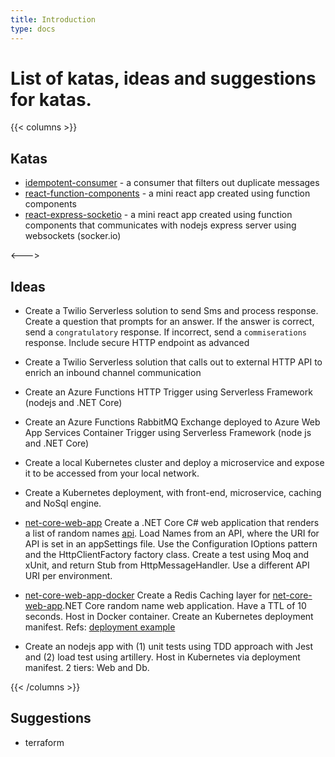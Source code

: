 ```yaml
---
title: Introduction
type: docs
---
```


# List of katas, ideas and suggestions for katas.

{{< columns >}}

## Katas

- [idempotent-consumer](posts/idempotent-consumer) - a consumer that filters out duplicate messages
- [react-function-components](posts/react-function-components) - a mini react app created using function components
- [react-express-socketio](posts/react-express-socketio) - a mini react app created using function components that communicates with nodejs express server using websockets (socker.io)

<--->

## Ideas

- []() Create a Twilio Serverless solution to send Sms and process response. Create a question that prompts for an answer.  If the answer is correct, send a `congratulatory` response. If incorrect, send a `commiserations` response.  Include secure HTTP endpoint as advanced 

- []() Create a Twilio Serverless solution that calls out to external HTTP API to enrich an inbound channel communication

- []() Create an Azure Functions HTTP Trigger using Serverless Framework (nodejs and .NET Core)

- []() Create an Azure Functions RabbitMQ Exchange deployed to Azure Web App Services Container Trigger using Serverless Framework (node js and .NET Core)

- []() Create a local Kubernetes cluster and deploy a microservice and expose it to be accessed from your local network.

- []() Create a Kubernetes deployment, with front-end, microservice, caching and NoSql engine.

- [net-core-web-app](posts/net-core-web-app) Create a .NET Core C# web application that renders a list of random names [api](http://names.drycodes.com/10?combine=4). Load Names from an API, where the URI for API is set in an appSettings file.  Use the Configuration IOptions pattern and the HttpClientFactory factory class. Create a test using Moq and xUnit, and return Stub from HttpMessageHandler.  Use a different API URI per environment.  

- [net-core-web-app-docker](posts/net-core-web-app-docker) Create a Redis Caching layer for [net-core-web-app](posts/net-core-web-app).NET Core random name web application.  Have a TTL of 10 seconds.  Host in Docker container.  Create an Kubernetes deployment manifest. Refs: [deployment example](https://kubernetes.io/docs/concepts/workloads/controllers/deployment/)

- []() Create an nodejs app with (1) unit tests using TDD approach with Jest and (2) load test using artillery. Host in Kubernetes via deployment manifest. 2 tiers: Web and Db.

{{< /columns >}}

## Suggestions

- terraform 
